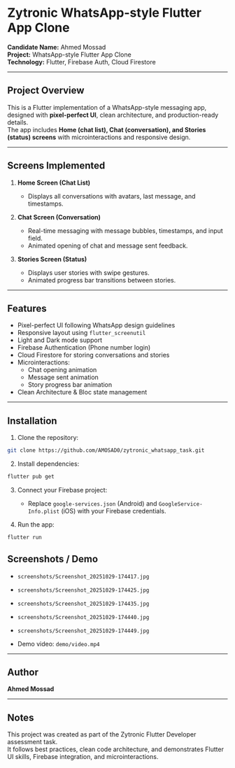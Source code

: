 # Zytronic WhatsApp-style Flutter App Clone

**Candidate Name:** Ahmed Mossad  
**Project:** WhatsApp-style Flutter App Clone  
**Technology:** Flutter, Firebase Auth, Cloud Firestore

---

## Project Overview

This is a Flutter implementation of a WhatsApp-style messaging app, designed with **pixel-perfect UI**, clean architecture, and production-ready details.  
The app includes **Home (chat list), Chat (conversation), and Stories (status) screens** with microinteractions and responsive design.

---

## Screens Implemented

1. **Home Screen (Chat List)**

   - Displays all conversations with avatars, last message, and timestamps.

2. **Chat Screen (Conversation)**

   - Real-time messaging with message bubbles, timestamps, and input field.
   - Animated opening of chat and message sent feedback.

3. **Stories Screen (Status)**
   - Displays user stories with swipe gestures.
   - Animated progress bar transitions between stories.

---

## Features

- Pixel-perfect UI following WhatsApp design guidelines
- Responsive layout using `flutter_screenutil`
- Light and Dark mode support
- Firebase Authentication (Phone number login)
- Cloud Firestore for storing conversations and stories
- Microinteractions:
  - Chat opening animation
  - Message sent animation
  - Story progress bar animation
- Clean Architecture & Bloc state management

---

## Installation

1. Clone the repository:

```bash
git clone https://github.com/AMOSAD0/zytronic_whatsapp_task.git

```

2. Install dependencies:

```bash
flutter pub get
```

3. Connect your Firebase project:

   - Replace `google-services.json` (Android) and `GoogleService-Info.plist` (iOS) with your Firebase credentials.

4. Run the app:

```bash
flutter run
```

## Screenshots / Demo

- `screenshots/Screenshot_20251029-174417.jpg`
- `screenshots/Screenshot_20251029-174425.jpg`
- `screenshots/Screenshot_20251029-174435.jpg`
- `screenshots/Screenshot_20251029-174440.jpg`
- `screenshots/Screenshot_20251029-174449.jpg`

- Demo video: `demo/video.mp4`

---

## Author

**Ahmed Mossad**

---

## Notes

This project was created as part of the Zytronic Flutter Developer assessment task.  
It follows best practices, clean code architecture, and demonstrates Flutter UI skills, Firebase integration, and microinteractions.
